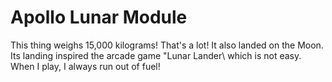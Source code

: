 # Apollo Lunar Module

This thing weighs 15,000 kilograms! That's a lot! It also landed on the Moon.
Its landing inspired the arcade game "Lunar Lander\ which is not easy. When I
play, I always run out of fuel!
